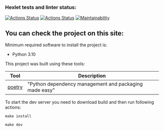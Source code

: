 ### Hexlet tests and linter status:
[![Actions Status](https://github.com/GunGalla/python-project-52/workflows/hexlet-check/badge.svg)](https://github.com/GunGalla/python-project-52/actions)
[![Actions Status](https://github.com/GunGalla/python-project-52/workflows/Python%20CI/badge.svg)](https://github.com/GunGalla/python-project-52/actions)
[![Maintainability](https://api.codeclimate.com/v1/badges/0af7d0de7410173b57cf/maintainability)](https://codeclimate.com/github/GunGalla/python-project-83/maintainability)

You can check the project on this site:
- 

Minimum required software to install the project is:

- Python 3.10

This project was built using these tools:

| Tool                                                                        | Description                                             |
|-----------------------------------------------------------------------------|---------------------------------------------------------|
| [poetry](https://poetry.eustace.io/)                                        | "Python dependency management and packaging made easy"  |

To start the dev server you need to download build and then run following actions:

`make install`

`make dev`
